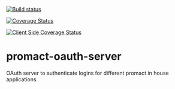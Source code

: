[![Build status](https://api.travis-ci.org/Promact/oauth-server.svg?branch=dev)](https://travis-ci.org/Promact/promact-oauth-server)

[![Coverage Status](https://coveralls.io/repos/github/Promact/promact-oauth-server/badge.svg?branch=dev)](https://coveralls.io/github/Promact/promact-oauth-server)

[![Client Side Coverage Status](https://img.shields.io/codecov/c/github/Promact/oauth-server/codecovIntegration.svg)](https://codecov.io/github/Promact/oauth-server/commits)

# promact-oauth-server
OAuth server to authenticate logins for different promact in house applications.
